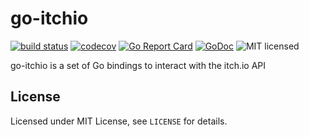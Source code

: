# go-itchio

[![build status](https://git.itch.ovh/itchio/go-itchio/badges/master/build.svg)](https://git.itch.ovh/itchio/go-itchio/commits/master)
[![codecov](https://codecov.io/gh/itchio/go-itchio/branch/master/graph/badge.svg)](https://codecov.io/gh/itchio/go-itchio)
[![Go Report Card](https://goreportcard.com/badge/github.com/itchio/go-itchio)](https://goreportcard.com/report/github.com/itchio/go-itchio)
[![GoDoc](https://godoc.org/github.com/itchio/go-itchio?status.svg)](https://godoc.org/github.com/itchio/go-itchio)
![MIT licensed](https://img.shields.io/badge/license-MIT-blue.svg)

go-itchio is a set of Go bindings to interact with the itch.io API

## License

Licensed under MIT License, see `LICENSE` for details.
